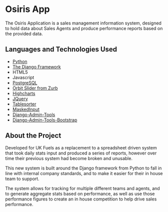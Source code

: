 # Osiris App #
The Osiris Application is a sales management information system, designed to hold data about Sales Agents and produce performance reports based on the provided data. 

## Languages and Technologies Used ##
- [Python](http://www.python.org/)
- [The Django Framework](https://www.djangoproject.com/)
- HTML5
- Javascript
- [PostgreSQL](http://www.postgresql.org/)
- [Orbit Slider from Zurb](http://www.zurb.com/playground/orbit-jquery-image-slider)
- [Highcharts](http://www.highcharts.com/)
- [JQuery](http://jquery.com/)
- [Tablesorter](http://tablesorter.com/docs/)
- [MaskedInput](http://digitalbush.com/projects/masked-input-plugin/)
- [Django-Admin-Tools](https://bitbucket.org/izi/django-admin-tools/wiki/Home)
- [Django-Admin-Tools-Bootstrap](https://bitbucket.org/salvator/django-admintools-bootstrap)

## About the Project ##
Developed for UK Fuels as a replacement to a spreadsheet driven system that took daily stats input and produced a series of reports, however over time their previous system had become broken and unusable.

This new system is built around the Django framework from Python to fall in line with internal company standards, and to make it easier for their in house team to support.

The system allows for tracking for multiple different teams and agents, and to generate aggregate stats based on performance, as well as use those performance figures to create an in house competition to help drive sales performance.


